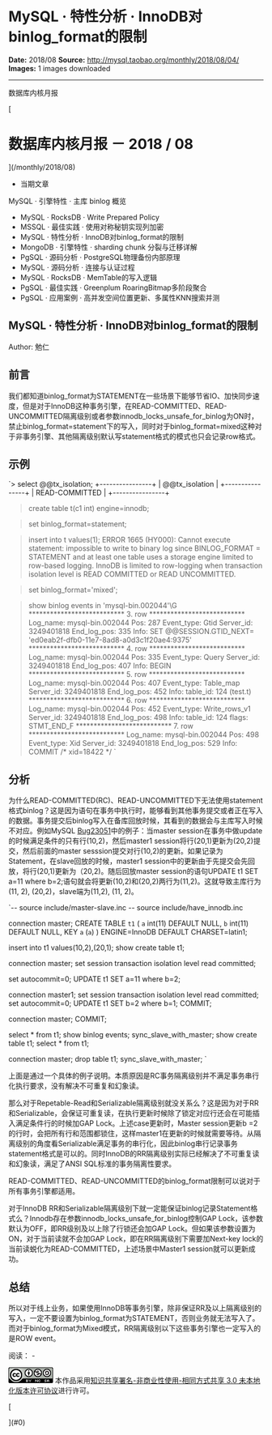 # MySQL · 特性分析 · InnoDB对binlog_format的限制

**Date:** 2018/08
**Source:** http://mysql.taobao.org/monthly/2018/08/04/
**Images:** 1 images downloaded

---

数据库内核月报

 [
 # 数据库内核月报 － 2018 / 08
 ](/monthly/2018/08)

 * 当期文章

 MySQL · 引擎特性 · 主库 binlog 概览
* MySQL · RocksDB · Write Prepared Policy
* MSSQL · 最佳实践 · 使用对称秘钥实现列加密
* MySQL · 特性分析 · InnoDB对binlog_format的限制
* MongoDB · 引擎特性 · sharding chunk 分裂与迁移详解
* PgSQL · 源码分析 · PostgreSQL物理备份内部原理
* MySQL · 源码分析 · 连接与认证过程
* MySQL · RocksDB · MemTable的写入逻辑
* PgSQL · 最佳实践 · Greenplum RoaringBitmap多阶段聚合
* PgSQL · 应用案例 · 高并发空间位置更新、多属性KNN搜索并测

 ## MySQL · 特性分析 · InnoDB对binlog_format的限制 
 Author: 勉仁 

 ## 前言

我们都知道binlog_format为STATEMENT在一些场景下能够节省IO、加快同步速度，但是对于InnoDB这种事务引擎，在READ-COMMITTED、READ-UNCOMMITTED隔离级别或者参数innodb_locks_unsafe_for_binlog为ON时，禁止binlog_format=statement下的写入，同时对于binlog_format=mixed这种对于非事务引擎、其他隔离级别默认写statement格式的模式也只会记录row格式。

## 示例

`> select @@tx_isolation;
+----------------+
| @@tx_isolation |
+----------------+
| READ-COMMITTED |
+----------------+

> create table t(c1 int) engine=innodb;

> set binlog_format=statement;

> insert into t values(1);
ERROR 1665 (HY000): Cannot execute statement: impossible to write to binary log since BINLOG_FORMAT = STATEMENT and at least one table uses a storage engine limited to row-based logging. InnoDB is limited to row-logging when transaction isolation level is READ COMMITTED or READ UNCOMMITTED.

> set binlog_format='mixed';

> show binlog events in 'mysql-bin.002044'\G
*************************** 3. row ***************************
 Log_name: mysql-bin.002044
 Pos: 287
 Event_type: Gtid
 Server_id: 3249401818
End_log_pos: 335
 Info: SET @@SESSION.GTID_NEXT= 'ed0eab2f-dfb0-11e7-8ad8-a0d3c1f20ae4:9375'
*************************** 4. row ***************************
 Log_name: mysql-bin.002044
 Pos: 335
 Event_type: Query
 Server_id: 3249401818
End_log_pos: 407
 Info: BEGIN
*************************** 5. row ***************************
 Log_name: mysql-bin.002044
 Pos: 407
 Event_type: Table_map
 Server_id: 3249401818
End_log_pos: 452
 Info: table_id: 124 (test.t)
*************************** 6. row ***************************
 Log_name: mysql-bin.002044
 Pos: 452
 Event_type: Write_rows_v1
 Server_id: 3249401818
End_log_pos: 498
 Info: table_id: 124 flags: STMT_END_F
*************************** 7. row ***************************
 Log_name: mysql-bin.002044
 Pos: 498
 Event_type: Xid
 Server_id: 3249401818
End_log_pos: 529
 Info: COMMIT /* xid=18422 */
`

## 分析
为什么READ-COMMITTED(RC)、READ-UNCOMMITTED下无法使用statement格式binlog？这是因为语句在事务中执行时，能够看到其他事务提交或者正在写入的数据。事务提交后binlog写入在备库回放时候，其看到的数据会与主库写入时候不对应。例如MySQL [Bug23051](https://bugs.mysql.com/bug.php?id=23051)中的例子：当master session在事务中做update的时候满足条件的只有行(10,2)，然后master1 session将行(20,1)更新为(20,2)提交，然后前面的master sesssion提交对行(10,2)的更新。如果记录为Statement，在slave回放的时候，master1 session中的更新由于先提交会先回放，将行(20,1)更新为（20,2)。随后回放master session的语句UPDATE t1 SET a=11 where b=2;语句就会将更新(10,2)和(20,2)两行为(11,2)。这就导致主库行为(11, 2), (20,2)，slave端为(11,2), (11, 2)。

`-- source include/master-slave.inc
-- source include/have_innodb.inc

connection master;
CREATE TABLE `t1` (
 `a` int(11) DEFAULT NULL,
 `b` int(11) DEFAULT NULL,
 KEY `a` (`a`)
) ENGINE=InnoDB DEFAULT CHARSET=latin1;

insert into t1 values(10,2),(20,1);
show create table t1;

connection master;
set session transaction isolation level read committed;

set autocommit=0;
UPDATE t1 SET a=11 where b=2;

connection master1;
set session transaction isolation level read committed;
set autocommit=0;
UPDATE t1 SET b=2 where b=1;
COMMIT;

connection master;
COMMIT;

select * from t1;
show binlog events;
sync_slave_with_master;
show create table t1;
select * from t1;

connection master;
drop table t1;
sync_slave_with_master;
`

上面是通过一个具体的例子说明。本质原因是RC事务隔离级别并不满足事务串行化执行要求，没有解决不可重复和幻象读。

那么对于Repetable-Read和Serializable隔离级别就没关系么？这是因为对于RR和Serializable，会保证可重复读，在执行更新时候除了锁定对应行还会在可能插入满足条件行的时候加GAP Lock。上述case更新时，Master session更新b =2的行时，会把所有行和范围都锁住，这样master1在更新的时候就需要等待。从隔离级别的角度看Serializable满足事务的串行化，因此binlog串行记录事务statement格式是可以的。同时InnoDB的RR隔离级别实际已经解决了不可重复读和幻象读，满足了ANSI SQL标准的事务隔离性要求。

READ-COMMITTED、READ-UNCOMMITTED的binlog_format限制可以说对于所有事务引擎都适用。

对于InnoDB RR和Serializable隔离级别下就一定能保证binlog记录Statement格式么？Innodb存在参数innodb_locks_unsafe_for_binlog控制GAP Lock，该参数默认为OFF，即RR级别及以上除了行锁还会加GAP Lock。但如果该参数设置为ON，对于当前读就不会加GAP Lock，即在RR隔离级别下需要加Next-key lock的当前读蜕化为READ-COMMITTED，上述场景中Master1 session就可以更新成功。

## 总结
所以对于线上业务，如果使用InnoDB等事务引擎，除非保证RR及以上隔离级别的写入，一定不要设置为binlog_format为STATEMENT，否则业务就无法写入了。而对于binlog_format为Mixed模式，RR隔离级别以下这些事务引擎也一定写入的是ROW event。

 阅读： - 

[![知识共享许可协议](.img/8232d49bd3e9_88x31.png)](http://creativecommons.org/licenses/by-nc-sa/3.0/)
本作品采用[知识共享署名-非商业性使用-相同方式共享 3.0 未本地化版本许可协议](http://creativecommons.org/licenses/by-nc-sa/3.0/)进行许可。

 [

 ](#0)